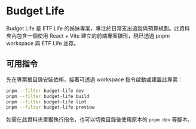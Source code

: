 # Budget Life

Budget Life 是 ETF Life 的姊妹專案，專注於日常支出追蹤與預算規劃。此資料夾內包含一個使用 React + Vite 建立的前端專案雛形，現已透過 pnpm workspace 與 ETF Life 並存。

## 可用指令

先在專案根目錄安裝依賴，接著可透過 workspace 指令啟動或建置此專案：

```bash
pnpm --filter budget-life dev
pnpm --filter budget-life build
pnpm --filter budget-life lint
pnpm --filter budget-life preview
```

如需在此資料夾單獨執行指令，也可以切換目錄後使用原本的 `pnpm dev` 等腳本。

